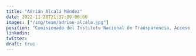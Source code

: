 ```yaml
---
title: "Adrián Alcalá Méndez"
date: 2022-11-28T21:37:09-06:00
images: ["/img/team/adrian-alcala.jpg"]
position: "Comisionado del Instituto Nacional de Transparencia, Acceso a la Información y Protección de Datos Personales (INAI)"
linkedin: 
twitter: 
draft: true
---
```




